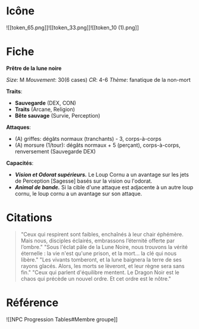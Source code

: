 # Icône
![[token_65.png]]![[token_33.png]]![[token_10 (1).png]]

# Fiche
**Prêtre de la lune noire**

*Size*: M
*Mouvement*: 30(6 cases)
*CR*: 4-6
*Thème*: fanatique de la non-mort

**Traits**:
- **Sauvegarde** (DEX, CON)
- **Traits** (Arcane, Religion)
- **Bête sauvage** (Survie, Perception)

**Attaques**:
- (A) griffes: dégâts normaux (tranchants) - 3, corps-à-corps
- (A) morsure (1/tour): dégâts normaux + 5 (perçant), corps-à-corps, renversement (Sauvegarde DEX)

**Capacités**:
- _**Vision et Odorat supérieurs.**_ Le Loup Cornu a un avantage sur les jets de Perception [Sagesse] basés sur la vision ou l'odorat.
- _**Animal de bande.**_ Si la cible d'une attaque est adjacente à un autre loup cornu, le loup cornu a un avantage sur son attaque.

# Citations

> "Ceux qui respirent sont faibles, enchaînés à leur chair éphémère. Mais nous, disciples éclairés, embrassons l’éternité offerte par l’ombre."
> "Sous l'éclat pâle de la Lune Noire, nous trouvons la vérité éternelle : la vie n'est qu'une prison, et la mort… la clé qui nous libère."
> "Les vivants tomberont, et la lune baignera la terre de ses rayons glacés. Alors, les morts se lèveront, et leur règne sera sans fin."
> "Ceux qui parlent d'équilibre mentent. Le Dragon Noir est le chaos qui précède un nouvel ordre. Et cet ordre est le nôtre."

# Référence
![[NPC Progression Tables#Membre groupe]]
